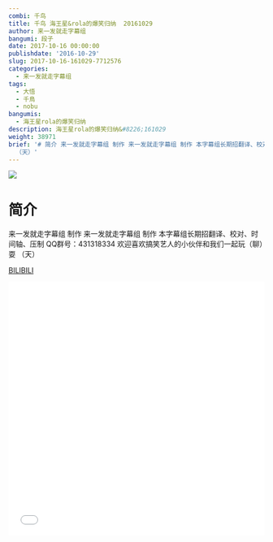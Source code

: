 ```yaml
---
combi: 千鸟
title: 千鸟 海王星&rola的爆笑归纳  20161029
author: 来一发就走字幕组
bangumi: 段子
date: 2017-10-16 00:00:00
publishdate: '2016-10-29'
slug: 2017-10-16-161029-7712576
categories:
  - 来一发就走字幕组
tags:
  - 大悟
  - 千鳥
  - nobu
bangumis:
  - 海王星rola的爆笑归纳
description: 海王星rola的爆笑归纳&#8226;161029
weight: 38971
brief: '# 简介 来一发就走字幕组 制作 来一发就走字幕组 制作 本字幕组长期招翻译、校对、时间轴、压制 QQ群号：431318334 欢迎喜欢搞笑艺人的小伙伴和我们一起玩（聊）耍
  （天）'
---
```


![](https://i.imgur.com/7RbvIaz.jpg)

# 简介  
来一发就走字幕组 制作 来一发就走字幕组 制作 本字幕组长期招翻译、校对、时间轴、压制   QQ群号：431318334 欢迎喜欢搞笑艺人的小伙伴和我们一起玩（聊）耍 （天）

  [BILIBILI](https://www.bilibili.com/video/av7712576/)


<div class="vcontainer">  <iframe class='video' src="//www.bilibili.com/blackboard/player.html?aid=7712576" width="100%" height="500" frameborder="0" allowfullscreen="allowfullscreen"></iframe></div>
